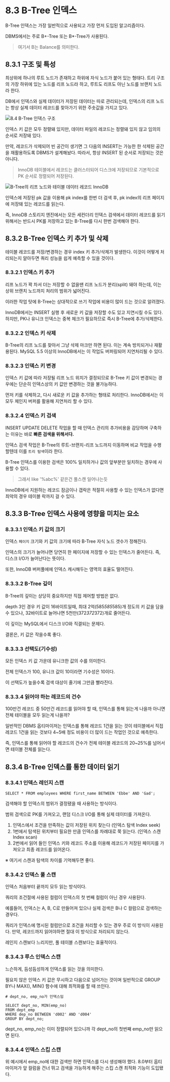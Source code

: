 # 8.3 B-Tree 인덱스

B-Tree 인덱스는 가장 일반적으로 사용되고 가장 먼저 도입된 알고리즘이다.

DBMS에서는 주로 B+-Tree 또는 B\*-Tree가 사용된다.

> 여기서 B는 Balance를 의미한다.

## 8.3.1 구조 및 특성

최상위에 하나의 루트 노드가 존재하고 하위에 자식 노드가 붙어 있는 형태다.
트리 구조의 가장 하위에 있는 노드를 리프 노드라 하고, 루트도 리프도 아닌 노드를 브랜치 노드라 한다.

DB에서 인덱스와 실제 데이터가 저장된 데이터는 따로 관리되는데, 인덱스의 리프 노드는 항상 실제 데이터 레코드를 찾아가기 위한 주솟값을 가지고 있다.

![8.4 B-Tree 인덱스 구조](../resources/8.4%20B-Tree%20%EC%9D%B8%EB%8D%B1%EC%8A%A4%20%EA%B5%AC%EC%A1%B0.png)

인덱스 키 값은 모두 정렬돼 있지만, 데이터 파일의 레코드는 정렬돼 있지 않고 임의의 순서로 저장돼 있다.

만약, 레코드가 삭제되어 빈 공간이 생기면 그 다음의 INSERT는 가능한 한 삭제된 공간을 재활용하도록 DBMS가 설계해놨다.
따라서, 항상 INSERT 된 순서로 저장되는 것은 아니다.

> InnoDB 테이블에서 레코드는 클러스터되어 디스크에 저장되므로 기본적으로 PK 순서로 정렬되어 저장된다.

![B-Tree의 리프 노드와 테이블 데이터 레코드 InnoDB](../resources/8.6%20B-Tree의%20리프%20노드와%20테이블%20데이터%20레코드.png)

인덱스에 저장된 pk 값을 이용해 pk index를 한번 더 검색 후, pk index의 리프 페이지에 저장돼 있는 레코드를 읽는다.

즉, InnoDB 스토리지 엔진에서는 모든 세컨더리 인덱스 검색에서 데이터 레코드를 읽기 위해서는 반드시 PK를 저장하고 있는 B-Tree를 다시 한번 검색해야 한다.

## 8.3.2 B-Tree 인덱스 키 추가 및 삭제

테이블 레코드를 저장/변경하는 경우 index 키 추가/삭제가 발생한다. 이것이 어떻게 처리되는지 알아두면 쿼리 성능을 쉽게 예측할 수 있을 것이다.

### 8.3.2.1 인덱스 키 추가

리프 노드가 꽉 차서 더는 저장할 수 없을땐 리프 노드가 분리(split) 돼야 하는데, 이는 상위 브랜치 노드까지 처리의 범위가 넓어진다.

이러한 작업 탓에 B-Tree는 상대적으로 쓰기 작업에 비용이 많이 드는 것으로 알려졌다.

InnoDB에서는 INSERT 실행 후 새로운 키 값을 저장할 수도 있고 지연시킬 수도 있다.  
하지만, PK나 유니크 인덱스는 중복 체크가 필요하므로 즉시 B-Tree에 추가/삭제한다.

### 8.3.2.2 인덱스 키 삭제

B-Tree의 리프 노드를 찾아서 그냥 삭제 마크만 하면 된다. 이는 계속 방치되거나 재활용된다.
MySQL 5.5 이상의 InnoDB에서는 이 작업도 버퍼링되어 지연처리될 수 있다.

### 8.3.2.3 인덱스 키 변경

인덱스 키 값에 따라 저장될 리프 노드 위치가 결정되므로 B-Tree 키 값이 변경되는 경우에는 단순히 인덱스상의 키 값만 변경하는 것을 불가능하다.

먼저 키를 삭제하고, 다시 새로운 키 값을 추가하는 형태로 처리한다.
InnoDB에서는 이 모두 체인지 버퍼를 활용해 지연처리 할 수 있다.

### 8.3.2.4 인덱스 키 검색

INSERT UPDATE DELETE 작업을 할 때 인덱스 관리의 추가비용을 감당하며 구축하는 이유는 바로 **빠른 검색을 위해서다.**

인덱스 검색 작업은 B-Tree의 루트-브랜치-리프 노드까지 이동하며 비교 작업을 수행할텐데 이를 `트리 탐색`이라 한다.

B-Tree 인덱스를 이용한 검색은 100% 일치하거나 값의 앞부분만 일치하는 경우에 사용할 수 있다.

> 그래서 like '%abc%' 같은건 풀스캔 일어나는듯

InnoDB에서 지원하는 레코드 잠금이나 갭락은 적절히 사용할 수 있는 인덱스가 없다면 최악의 경우 테이블 락까지 걸 수 있다.

## 8.3.3 B-Tree 인덱스 사용에 영향을 미치는 요소

### 8.3.3.1 인덱스 키 값의 크기

인덱스 `페이지` 크기와 키 값의 크기에 따라 B-Tree 자식 노드 갯수가 정해진다.

인덱스의 크기가 늘어나면 당연히 한 페이지에 저장할 수 있는 인덱스가 줄어든다.
즉, 디스크 I/O가 늘어난다는 뜻이다.

또한, InnoDB 버퍼풀에에 인덱스 캐시해두는 영역의 효율도 떨어진다.

### 8.3.3.2 B-Tree 깊이

B-Tree의 깊이는 상당히 중요하지만 직접 제어할 방법은 없다.

depth 3인 경우 키 값이 16바이트일때, 최대 2억(585*585*585)개 정도의 키 값을 담을 수 있으나, 32바이트로 늘어나면 5천만(372*372*372)개로 줄어든다.

이 깊이는 MySQL에서 디스크 I/O와 직결되는 문제다.

결론은, 키 값은 작을수록 좋다.

### 8.3.3.3 선택도(기수성)

모든 인덱스 키 값 가운데 유니크한 값의 수를 의미한다.

전체 인덱스가 100, 유니크 값이 10이라면 기수성은 10이다.

이 선택도가 높을수록 검색 대상이 줄기에 그만큼 빨라진다.

### 8.3.3.4 읽어야 하는 레코드의 건수

100만건 레코드 중 50만건 레코드를 읽어야 할 때, 인덱스를 통해 읽는게 나을까 아니면 전체 테이블을 모두 읽는게 나을까?

일반적인 DBMS 옵티마이저는 인덱스를 통해 레코드 1건을 읽는 것이 테이블에서 직접 레코드 1건을 읽는 것보다 4~5배 정도 비용이 더 많이 드는 작업인 것으로 예측한다.

즉, 인덱스를 통해 읽어야 할 레코드의 건수가 전체 테이블 레코드의 20~25%를 넘어서면 테이블 전체를 읽는다.

## 8.3.4 B-Tree 인덱스를 통한 데이터 읽기

### 8.3.4.1 인덱스 레인지 스캔

```mysql
SELECT * FROM employees WHERE first_name BETWEEN 'Ebbe' AND 'Gad';
```

검색해야 할 인덱스의 범위가 결정됐을 때 사용하는 방식이다.

범위 검색으로 PK를 가져오고, 랜덤 디스크 I/O를 통해 실제 데이터를 가져온다.

1. 인덱스에서 조건을 만족하는 값이 저장된 위치 찾는다 (인덱스 탐색 Index seek)
2. 1번에서 탐색된 위치부터 필요한 만큼 인덱스를 차례대로 쭉 읽는다. (인덱스 스캔 Index scan)
3. 2번에서 읽어 들인 인덱스 키와 레코드 주소를 이용해 레코드가 저장된 페이지를 가져오고 최종 레코드를 읽어온다.

※ 여기서 스캔과 탐색의 차이를 기억해두면 좋다.

### 8.3.4.2 인덱스 풀 스캔

인덱스 처음부터 끝까지 모두 읽는 방식이다.

쿼리의 조건절에 사용된 컬럼이 인덱스의 첫 번째 컬럼이 아닌 경우 사용된다.

예를들어, 인덱스는 A, B, C로 만들어져 있으나 실제 검색은 B나 C 컬럼으로 검색하는 경우다.

쿼리가 인덱스에 명시된 컬럼만으로 조건을 처리할 수 있는 경우 주로 이 방식이 사용된다.
만약, 레코드까지 읽어야하면 절대 이 방식으로 처리되지 않는다.

레인지 스캔보다 느리지만, 풀 테이블 스캔보다는 효율적이다.

### 8.3.4.3 루스 인덱스 스캔

느슨하게, 듬성듬성하게 인덱스를 읽는 것을 의미한다.

필요치 않은 인덱스 키 값은 무시하고 다음으로 넘어가는 것이며 일반적으로 GROUP BY나 MAX(), MIN() 함수에 대해 최적화를 할 때 쓰인다.

```mysql
# dept_no, emp_no가 인덱스임

SELECT dept_no, MIN(emp_no)  
FROM dept_emp
WHERE dep_no BETWEEN 'd002' AND 'd004'
GROUP BY dept_no;
```

dept_no, emp_no는 이미 정렬되어 있으니까 각 dept_no의 첫번째 emp_no만 읽으면 된다.

### 8.3.4.4 인덱스 스킵 스캔

위 예시에서 emp_no에 대한 검색만 하면 인덱스를 다시 생성해야 했다.
8.0부터 옵티마이저가 앞 컬럼을 건너 뛰고 검색을 가능하게 해주는 스킵 스캔 최적화 기능이 도입됐다.


